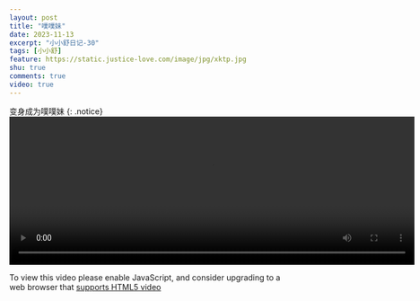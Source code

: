 ```yaml
---
layout: post
title: "噗噗妹"
date: 2023-11-13
excerpt: "小小舒日记-30"
tags: [小小舒]
feature: https://static.justice-love.com/image/jpg/xktp.jpg
shu: true
comments: true
video: true
---
```

变身成为噗噗妹
{: .notice}
<video id="my-video" class="video-js vjs-16-9 clipboard" controls preload="auto" width="722" height="264" data-setup="{}">
    <source src="{{ site.staticUrl }}/xiaoxiaoshu/video/pupumei.mp4" type='video/mp4'>
    <p class="vjs-no-js">
        To view this video please enable JavaScript, and consider upgrading to a web browser that
        <a href="http://videojs.com/html5-video-support/" target="_blank">supports HTML5 video</a>
    </p>
</video>
